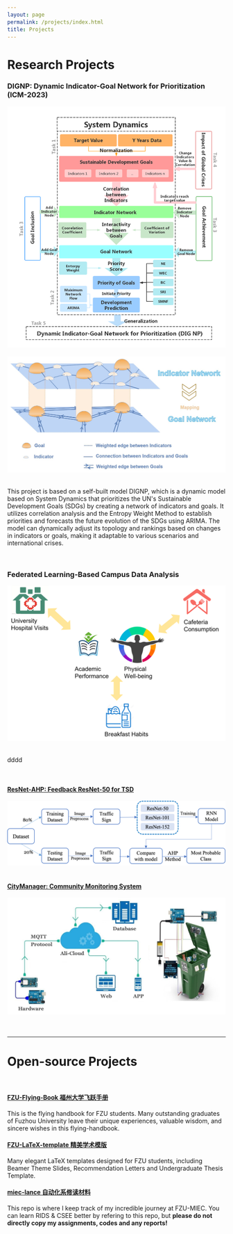 ```yaml
---
layout: page
permalink: /projects/index.html
title: Projects
---
```


# Research Projects

### DIGNP: Dynamic Indicator-Goal Network for Prioritization (ICM-2023)

<center>
<img src="/images/ICM.png">
</center>

<br>


<center>
<img src="/images/ICM-2.png">
</center>

<br>

This project is based on a self-built model DIGNP, which is a dynamic model based on System Dynamics that prioritizes the UN's Sustainable Development Goals (SDGs) by creating a network of indicators and goals. It utilizes correlation analysis and the Entropy Weight Method to establish priorities and forecasts the future evolution of the SDGs using ARIMA. The model can dynamically adjust its topology and rankings based on changes in indicators or goals, making it adaptable to various scenarios and international crises. 

<br>

### Federated Learning-Based Campus Data Analysis

<center>
<img src="/images/prp.png">
</center>

<br>

dddd

<br>

#### [ResNet-AHP: Feedback ResNet-50 for TSD](https://caihanlin.com/mypaper/202302ICAROB.pdf)

<center>
<img src="/images/resnet-ahp.png">
</center>

<br>

#### [CityManager: Community Monitoring System](https://caihanlin.com/mypaper/202208cenim.pdf )

<center>
<img src="/images/iot-manager.png">
</center>
<br>

<br>

---

# Open-source Projects

<br>

#### [FZU-Flying-Book 福州大学飞跃手册](https://fzu-fly.online/)

This is the flying handbook for FZU students. Many outstanding graduates of Fuzhou University leave their unique experiences, valuable wisdom, and sincere wishes in this flying-handbook.

#### [FZU-LaTeX-template 精美学术模版](https://github.com/GuangLun2000/FZU-latex-template)

Many elegant LaTeX templates designed for FZU students, including Beamer Theme Slides, Recommendation Letters and Undergraduate Thesis Template.

#### [miec-lance 自动化系修读材料](https://github.com/GuangLun2000/miec-lance )

This repo is where I keep track of my incredible journey at FZU-MIEC. You can learn RIDS & CSEE better by refering to this repo, but **please do not directly copy my assignments, codes and any reports!**
